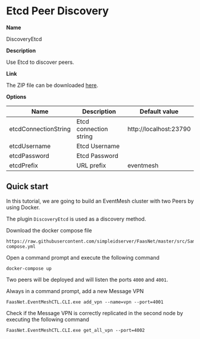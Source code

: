 # Etcd Peer Discovery

**Name**

DiscoveryEtcd

**Description**

Use Etcd to discover peers.

**Link**

The ZIP file can be downloaded [here]().

**Options**

| Name                  | Description                  	| Default value 			 |
| --------------------- | ----------------------------- | -------------------------- |
| etcdConnectionString 	| Etcd connection string        | http://localhost:23790     |
| etcdUsername 			| Etcd Username					| 							 |
| etcdPassword 			| Etcd Password					| 							 |
| etcdPrefix 			| URL prefix					| eventmesh					 |

## Quick start

In this tutorial, we are going to build an EventMesh cluster with two Peers by using Docker. 

The plugin `DiscoveryEtcd` is used as a discovery method.

Download the docker compose file 

```
https://raw.githubusercontent.com/simpleidserver/FaasNet/master/src/Samples/FaasNet.EventMesh.EtcdCluster/docker-compose.yml
```

Open a command prompt and execute the following command 

```
docker-compose up
```

Two peers will be deployed and will listen the ports `4000` and `4001`.

Always in a command prompt, add a new Message VPN 

```
FaasNet.EventMeshCTL.CLI.exe add_vpn --name=vpn --port=4001
```

Check if the Message VPN is correctly replicated in the second node by executing the following command 

```
FaasNet.EventMeshCTL.CLI.exe get_all_vpn --port=4002
```